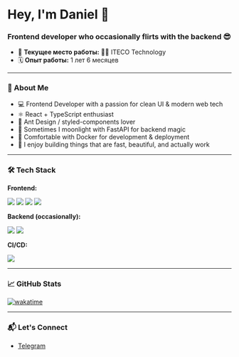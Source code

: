 <h1 align="left">Hey, I'm Daniel 👋</h1>
<h3 align="left">Frontend developer who occasionally flirts with the backend 😎</h3> 

- 💼 **Текущее место работы:** 🚛💚 ITECO Technology
- 🗓 **Опыт работы:** 1 лет 6 месяцев

---

### 🧠 About Me

- 💻 Frontend Developer with a passion for clean UI & modern web tech  
- ⚛️ React + TypeScript enthusiast  
- 🎨 Ant Design / styled-components lover  
- 🐍 Sometimes I moonlight with FastAPI for backend magic
- 🐳 Comfortable with Docker for development & deployment
- 🧪 I enjoy building things that are fast, beautiful, and actually work

---

### 🛠️ Tech Stack

**Frontend:**  
<p> 
  <img src="https://img.shields.io/badge/-React-61DAFB?logo=react&logoColor=black" /> 
  <img src="https://img.shields.io/badge/-TypeScript-3178C6?logo=typescript&logoColor=white" /> 
  <img src="https://img.shields.io/badge/-AntDesign-0170FE?logo=ant-design&logoColor=white" /> 
  <img src="https://img.shields.io/badge/-styled--components-DB7093?logo=styled-components&logoColor=white" /> 
</p>

**Backend (occasionally):**  
<p>
  <img src="https://img.shields.io/badge/-FastAPI-009688?logo=fastapi&logoColor=white" /> 
  <img src="https://img.shields.io/badge/-Python-3776AB?logo=python&logoColor=white" /> 
</p>

**CI/CD:**

<p>
  <img src="https://img.shields.io/badge/-Docker-2496ED?logo=docker&logoColor=white" /> 
</p>

---

### 📈 GitHub Stats

[![wakatime](https://wakatime.com/badge/user/0aa69d91-fc73-49e1-84ef-6c6e7cb80104.svg)](https://wakatime.com/@0aa69d91-fc73-49e1-84ef-6c6e7cb80104)

---

### 📬 Let's Connect

- [Telegram](https://t.me/donusymbol)
